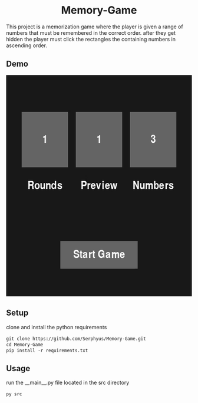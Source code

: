 <h1 align="center">
    Memory-Game
</h1>

This project is a memorization game where the player is given a range
of numbers that must be remembered in the correct order. after they get
hidden the player must click the rectangles the containing numbers in
ascending order.

## Demo
<p align="center">
    <img src="/media/demo.gif" height="600">
</p>


## Setup

clone and install the python requirements
```
git clone https://github.com/Serphyus/Memory-Game.git
cd Memory-Game
pip install -r requirements.txt
```

## Usage

run the \_\_main\_\_.py file located in the src directory
```
py src
```